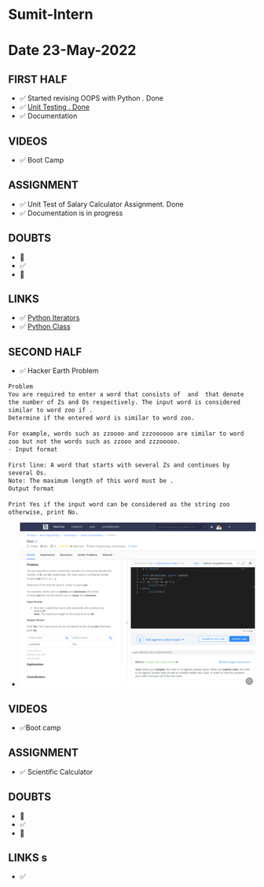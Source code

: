 # Sumit-Intern

# Date 23-May-2022

## FIRST HALF

- ✅ Started revising OOPS with Python . Done
- ✅ [Unit Testing . Done](https://github.com/sp18-interns/Sumit-Intern/blob/main/23-May-2022/Unit_Test.md)
- ✅ Documentation

## VIDEOS
- ✅ Boot Camp

## ASSIGNMENT 
- ✅ Unit Test of Salary Calculator Assignment. Done
- ✅ Documentation is in progress

## DOUBTS
- 🚧 
- ✅
- 🚫

## LINKS
- ✅ [Python Iterators](https://www.w3schools.com/python/python_iterators.asp)
- ✅ [Python Class](https://www.w3schools.com/python/python_classes.asp)


## SECOND HALF 
- ✅ Hacker Earth Problem
```
Problem
You are required to enter a word that consists of  and  that denote the number of Zs and Os respectively. The input word is considered similar to word zoo if .
Determine if the entered word is similar to word zoo.

For example, words such as zzoooo and zzzoooooo are similar to word zoo but not the words such as zzooo and zzzooooo.
- Input format

First line: A word that starts with several Zs and continues by several Os.
Note: The maximum length of this word must be .
Output format

Print Yes if the input word can be considered as the string zoo otherwise, print No.

```
- ![Alt text](is_Zoo.png?raw="True")


## VIDEOS 
- ✅Boot camp

## ASSIGNMENT 
- ✅ Scientific Calculator

## DOUBTS
- 🚧 
- ✅
- 🚫

## LINKS s
- ✅